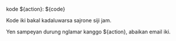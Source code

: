 kode ${action}: ${code}

Kode iki bakal kadaluwarsa sajrone siji jam.

Yen sampeyan durung nglamar kanggo ${action}, abaikan email iki.
